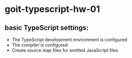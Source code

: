 # goit-typescript-hw-01

## basic TypeScript settings:

- The TypeScript development environment is configured
- The compiler is configured
- Create source map files for emitted JavaScript files
